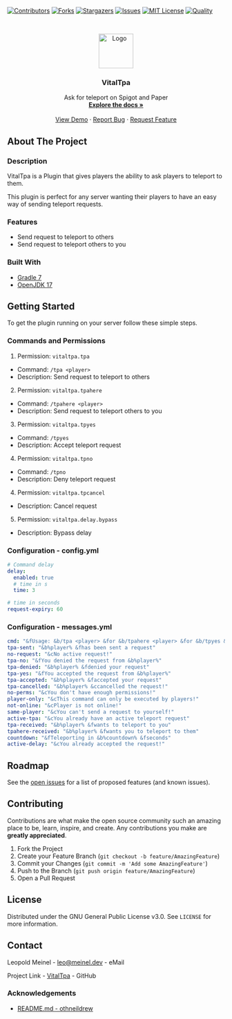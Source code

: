 <!-- PROJECT SHIELDS -->

[![Contributors][contributors-shield]][contributors-url]
[![Forks][forks-shield]][forks-url]
[![Stargazers][stars-shield]][stars-url]
[![Issues][issues-shield]][issues-url]
[![MIT License][license-shield]][license-url]
[![Quality][quality-shield]][quality-url]

<!-- PROJECT LOGO -->
<!--suppress ALL -->
<br />
<p align="center">
  <a href="https://github.com/LeoMeinel/VitalTpa">
    <img src="images/logo.png" alt="Logo" width="80" height="80">
  </a>

<h3 align="center">VitalTpa</h3>

  <p align="center">
    Ask for teleport on Spigot and Paper
    <br />
    <a href="https://github.com/LeoMeinel/VitalTpa"><strong>Explore the docs »</strong></a>
    <br />
    <br />
    <a href="https://github.com/LeoMeinel/VitalTpa">View Demo</a>
    ·
    <a href="https://github.com/LeoMeinel/VitalTpa/issues">Report Bug</a>
    ·
    <a href="https://github.com/LeoMeinel/VitalTpa/issues">Request Feature</a>
  </p>

<!-- ABOUT THE PROJECT -->

## About The Project

### Description

VitalTpa is a Plugin that gives players the ability to ask players to teleport to them.

This plugin is perfect for any server wanting their players to have an easy way of sending teleport requests.

### Features

- Send request to teleport to others
- Send request to teleport others to you

### Built With

- [Gradle 7](https://docs.gradle.org/7.5.1/release-notes.html)
- [OpenJDK 17](https://openjdk.java.net/projects/jdk/17/)

<!-- GETTING STARTED -->

## Getting Started

To get the plugin running on your server follow these simple steps.

### Commands and Permissions

1. Permission: `vitaltpa.tpa`

- Command: `/tpa <player>`
- Description: Send request to teleport to others

2. Permission: `vitaltpa.tpahere`

- Command: `/tpahere <player>`
- Description: Send request to teleport others to you

3. Permission: `vitaltpa.tpyes`

- Command: `/tpyes`
- Description: Accept teleport request

4. Permission: `vitaltpa.tpno`

- Command: `/tpno`
- Description: Deny teleport request

4. Permission: `vitaltpa.tpcancel`

- Description: Cancel request

5. Permission: `vitaltpa.delay.bypass`

- Description: Bypass delay

### Configuration - config.yml

```yaml
# Command delay
delay:
  enabled: true
  # time in s
  time: 3

# time in seconds
request-expiry: 60
```

### Configuration - messages.yml

```yaml
cmd: "&fUsage: &b/tpa <player> &for &b/tpahere <player> &for &b/tpyes &for &b/tpno"
tpa-sent: "&b%player% &fhas been sent a request"
no-request: "&cNo active request!"
tpa-no: "&fYou denied the request from &b%player%"
tpa-denied: "&b%player% &fdenied your request"
tpa-yes: "&fYou accepted the request from &b%player%"
tpa-accepted: "&b%player% &faccepted your request"
tpa-cancelled: "&b%player% &ccancelled the request!"
no-perms: "&cYou don't have enough permissions!"
player-only: "&cThis command can only be executed by players!"
not-online: "&cPlayer is not online!"
same-player: "&cYou can't send a request to yourself!"
active-tpa: "&cYou already have an active teleport request"
tpa-received: "&b%player% &fwants to teleport to you"
tpahere-received: "&b%player% &fwants you to teleport to them"
countdown: "&fTeleporting in &b%countdown% &fseconds"
active-delay: "&cYou already accepted the request!"
```

<!-- ROADMAP -->

## Roadmap

See the [open issues](https://github.com/LeoMeinel/VitalTpa/issues) for a list of proposed features (and known
issues).

<!-- CONTRIBUTING -->

## Contributing

Contributions are what make the open source community such an amazing place to be, learn, inspire, and create. Any
contributions you make are **greatly appreciated**.

1. Fork the Project
2. Create your Feature Branch (`git checkout -b feature/AmazingFeature`)
3. Commit your Changes (`git commit -m 'Add some AmazingFeature'`)
4. Push to the Branch (`git push origin feature/AmazingFeature`)
5. Open a Pull Request

<!-- LICENSE -->

## License

Distributed under the GNU General Public License v3.0. See `LICENSE` for more information.

<!-- CONTACT -->

## Contact

Leopold Meinel - [leo@meinel.dev](mailto:leo@meinel.dev) - eMail

Project Link - [VitalTpa](https://github.com/LeoMeinel/VitalTpa) - GitHub

<!-- ACKNOWLEDGEMENTS -->

### Acknowledgements

- [README.md - othneildrew](https://github.com/othneildrew/Best-README-Template)

<!-- MARKDOWN LINKS & IMAGES -->

[contributors-shield]: https://img.shields.io/github/contributors-anon/LeoMeinel/VitalTpa?style=for-the-badge
[contributors-url]: https://github.com/LeoMeinel/VitalTpa/graphs/contributors
[forks-shield]: https://img.shields.io/github/forks/LeoMeinel/VitalTpa?label=Forks&style=for-the-badge
[forks-url]: https://github.com/LeoMeinel/VitalTpa/network/members
[stars-shield]: https://img.shields.io/github/stars/LeoMeinel/VitalTpa?style=for-the-badge
[stars-url]: https://github.com/LeoMeinel/VitalTpa/stargazers
[issues-shield]: https://img.shields.io/github/issues/LeoMeinel/VitalTpa?style=for-the-badge
[issues-url]: https://github.com/LeoMeinel/VitalTpa/issues
[license-shield]: https://img.shields.io/github/license/LeoMeinel/VitalTpa?style=for-the-badge
[license-url]: https://github.com/LeoMeinel/VitalTpa/blob/main/LICENSE
[quality-shield]: https://img.shields.io/codefactor/grade/github/LeoMeinel/VitalTpa?style=for-the-badge
[quality-url]: https://www.codefactor.io/repository/github/LeoMeinel/VitalTpa
